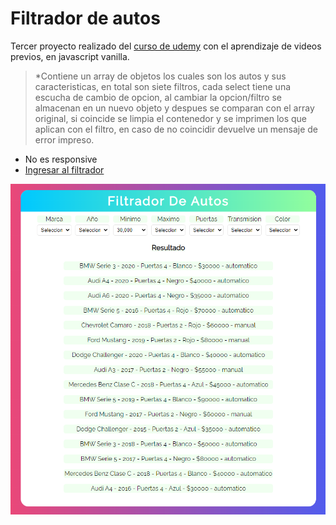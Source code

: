 # Filtrador de autos

Tercer proyecto realizado del <a href="https://www.udemy.com/course/javascript-moderno-guia-definitiva-construye-10-proyectos/">curso de udemy</a> con el aprendizaje de videos previos, en javascript vanilla.

> *Contiene un array de objetos los cuales son los autos y sus caracteristicas, en total son siete filtros, cada select tiene una escucha de cambio de opcion, al cambiar la opcion/filtro se almacenan en un nuevo objeto y despues se comparan con el array original, si coincide se limpia el contenedor  y se imprimen los que aplican con el filtro, en caso de no coincidir devuelve un mensaje de error impreso.

- No es responsive
- <a href="https://sonnyrmt.github.io/CarsFilter/" target="_blank">Ingresar al filtrador</a>

![imagen_ejemplo](img_example/example.png "imagen_ejemplo")
